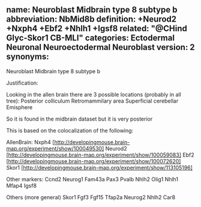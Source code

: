 name: Neuroblast Midbrain type 8 subtype b
abbreviation: NbMid8b
definition: +Neurod2 +Nxph4 +Ebf2 +Nhlh1 +Igsf8
related: "@CHind Glyc-Skor1 CB-MLI"
categories: Ectodermal Neuronal Neuroectodermal Neuroblast
version: 2
synonyms:
---

Neuroblast Midbrain type 8 subtype b

Justification:

Looking in the allen brain there are 3 possible locations (probably in all tree):
Posterior colliculum
Retromammilary area
Superficial cerebellar Emisphere

So it is found in the midbrain dataset but it is very posterior

This is based on the colocalization of the following:

AllenBrain:
Nxph4
[http://developingmouse.brain-map.org/experiment/show/100049530]
Neurod2
[http://developingmouse.brain-map.org/experiment/show/100059083]
Ebf2
[http://developingmouse.brain-map.org/experiment/show/100072620]
Skor1
[http://developingmouse.brain-map.org/experiment/show/113105196]


Other markers:
Ccnd2
Neurog1
Fam43a
Pax3
Pvalb
Nhlh2
Olig1
Nhlh1
Mfap4
Igsf8

Others (more general)
Skor1
Fgf3
Fgf15 
Tfap2a 
Neurog2 
Nhlh2 
Car8 